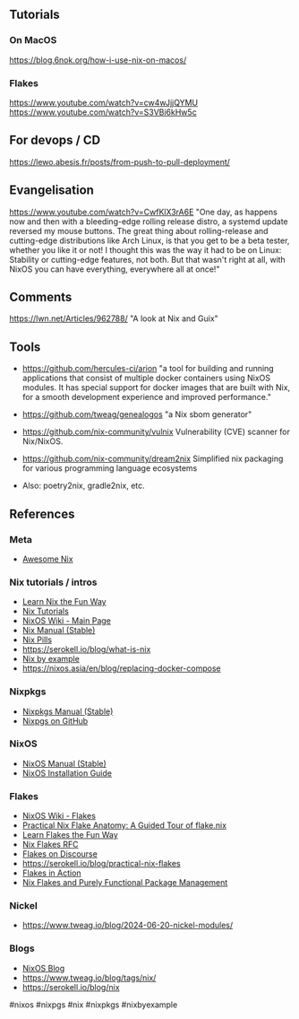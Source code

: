 ## Tutorials

### On MacOS

https://blog.6nok.org/how-i-use-nix-on-macos/

### Flakes

https://www.youtube.com/watch?v=cw4wJjjQYMU
https://www.youtube.com/watch?v=S3VBi6kHw5c

## For devops / CD

https://lewo.abesis.fr/posts/from-push-to-pull-deployment/

## Evangelisation

https://www.youtube.com/watch?v=CwfKlX3rA6E "One day, as happens now and then with a bleeding-edge rolling release distro, a systemd update reversed my mouse buttons. The great thing about rolling-release and cutting-edge distributions like Arch Linux, is that you get to be a beta tester, whether you like it or not! I thought this was the way it had to be on Linux: Stability or cutting-edge features, not both. But that wasn't right at all, with NixOS you can have everything, everywhere all at once!"

## Comments

https://lwn.net/Articles/962788/ "A look at Nix and Guix"

## Tools

- https://github.com/hercules-ci/arion "a tool for building and running applications that consist of multiple docker containers using NixOS modules. It has special support for docker images that are built with Nix, for a smooth development experience and improved performance."

- https://github.com/tweag/genealogos "a Nix sbom generator"

- https://github.com/nix-community/vulnix Vulnerability (CVE) scanner for Nix/NixOS.

- https://github.com/nix-community/dream2nix Simplified nix packaging for various programming language ecosystems
- Also: poetry2nix, gradle2nix, etc.

## References
  
### Meta  
  
- [Awesome Nix](https://github.com/nix-community/awesome-nix)  
  
### Nix  tutorials / intros
  
- [Learn Nix the Fun Way](https://fzakaria.com/2024/07/05/learn-nix-the-fun-way.html)  
- [Nix Tutorials](https://nix.dev/tutorials/#tutorials)  
- [NixOS Wiki - Main Page](https://nixos.wiki/wiki/Main_Page)  
- [Nix Manual (Stable)](https://nixos.org/manual/nix/stable/)  
- [Nix Pills](https://nixos.org/guides/nix-pills/)  
- https://serokell.io/blog/what-is-nix
- [Nix by example](https://mimoo.github.io/nixbyexample/)
- https://nixos.asia/en/blog/replacing-docker-compose
  
### Nixpkgs  
  
- [Nixpkgs Manual (Stable)](https://nixos.org/manual/nixpkgs/stable/)  
- [Nixpgs on GitHub](https://github.com/NixOS/nixpkgs)  
  
### NixOS  
  
- [NixOS Manual (Stable)](https://nixos.org/manual/nixos/stable/)  
- [NixOS Installation Guide](https://nixos.org/manual/nixos/stable/#sec-installation)  
  
### Flakes  
  
- [NixOS Wiki - Flakes](https://nixos.wiki/wiki/Flakes)  
- [Practical Nix Flake Anatomy: A Guided Tour of flake.nix](https://vtimofeenko.com/posts/practical-nix-flake-anatomy-a-guided-tour-of-flake.nix/)  
- [Learn Flakes the Fun Way](https://lyte.dev/blog/learn-flakes-the-fun-way/)  
- [Nix Flakes RFC](https://github.com/NixOS/rfcs/pull/49)  
- [Flakes on Discourse](https://discourse.nixos.org/t/nix-flakes-impressions-feedback/6521)  
- https://serokell.io/blog/practical-nix-flakes  
- [Flakes in Action](https://www.tweag.io/blog/2020-05-25-flakes/)  
- [Nix Flakes and Purely Functional Package Management](https://serokell.io/blog/nix-flakes)  
  
### Nickel  
  
- https://www.tweag.io/blog/2024-06-20-nickel-modules/  
  
### Blogs  
  
- [NixOS Blog](https://nixos.org/blog.html)  
- https://www.tweag.io/blog/tags/nix/
- https://serokell.io/blog/nix

<!-- Keywords -->
#nixos #nixpgs #nix #nixpkgs #nixbyexample
<!-- /Keywords -->
